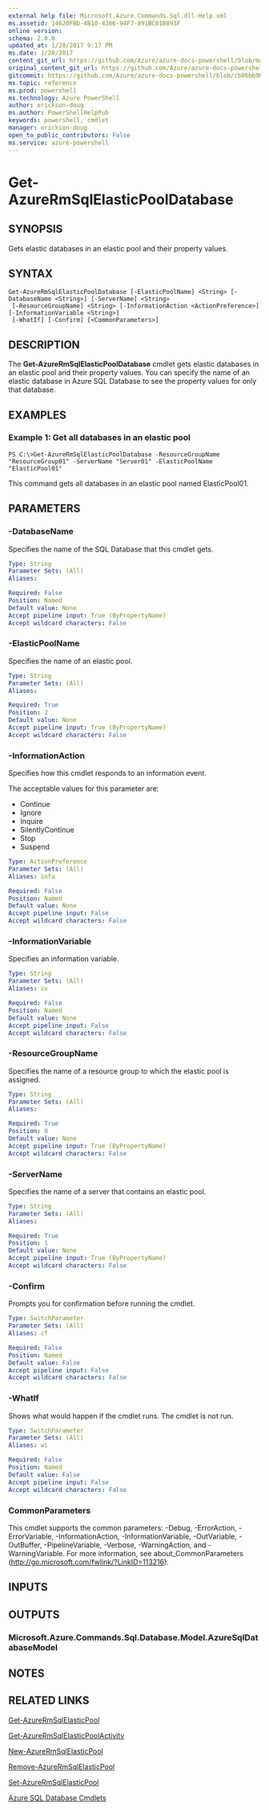 ```yaml
---
external help file: Microsoft.Azure.Commands.Sql.dll-Help.xml
ms.assetid: 14620FBD-4B10-4366-94F7-891BC01B893F
online version: 
schema: 2.0.0
updated_at: 1/20/2017 9:17 PM
ms.date: 1/20/2017
content_git_url: https://github.com/Azure/azure-docs-powershell/blob/master/azureps-cmdlets-docs/ResourceManager/AzureRM.Sql/v2.5.0/Get-AzureRmSqlElasticPoolDatabase.md
original_content_git_url: https://github.com/Azure/azure-docs-powershell/blob/master/azureps-cmdlets-docs/ResourceManager/AzureRM.Sql/v2.5.0/Get-AzureRmSqlElasticPoolDatabase.md
gitcommit: https://github.com/Azure/azure-docs-powershell/blob/cb06bb906911a2a2e1f57adbafe0c0c97a0b205b/azureps-cmdlets-docs/ResourceManager/AzureRM.Sql/v2.5.0/Get-AzureRmSqlElasticPoolDatabase.md
ms.topic: reference
ms.prod: powershell
ms.technology: Azure PowerShell
author: erickson-doug
ms.author: PowerShellHelpPub
keywords: powershell, cmdlet
manager: erickson-doug
open_to_public_contributors: False
ms.service: azure-powershell
---
```


# Get-AzureRmSqlElasticPoolDatabase

## SYNOPSIS
Gets elastic databases in an elastic pool and their property values.

## SYNTAX

```
Get-AzureRmSqlElasticPoolDatabase [-ElasticPoolName] <String> [-DatabaseName <String>] [-ServerName] <String>
 [-ResourceGroupName] <String> [-InformationAction <ActionPreference>] [-InformationVariable <String>]
 [-WhatIf] [-Confirm] [<CommonParameters>]
```

## DESCRIPTION
The **Get-AzureRmSqlElasticPoolDatabase** cmdlet gets elastic databases in an elastic pool and their property values.
You can specify the name of an elastic database in Azure SQL Database to see the property values for only that database.

## EXAMPLES

### Example 1: Get all databases in an elastic pool
```
PS C:\>Get-AzureRmSqlElasticPoolDatabase -ResourceGroupName "ResourceGroup01" -ServerName "Server01" -ElasticPoolName "ElasticPool01"
```

This command gets all databases in an elastic pool named ElasticPool01.

## PARAMETERS

### -DatabaseName
Specifies the name of the SQL Database that this cmdlet gets.

```yaml
Type: String
Parameter Sets: (All)
Aliases: 

Required: False
Position: Named
Default value: None
Accept pipeline input: True (ByPropertyName)
Accept wildcard characters: False
```

### -ElasticPoolName
Specifies the name of an elastic pool.

```yaml
Type: String
Parameter Sets: (All)
Aliases: 

Required: True
Position: 2
Default value: None
Accept pipeline input: True (ByPropertyName)
Accept wildcard characters: False
```

### -InformationAction
Specifies how this cmdlet responds to an information event.

The acceptable values for this parameter are:

- Continue
- Ignore
- Inquire
- SilentlyContinue
- Stop
- Suspend

```yaml
Type: ActionPreference
Parameter Sets: (All)
Aliases: infa

Required: False
Position: Named
Default value: None
Accept pipeline input: False
Accept wildcard characters: False
```

### -InformationVariable
Specifies an information variable.

```yaml
Type: String
Parameter Sets: (All)
Aliases: iv

Required: False
Position: Named
Default value: None
Accept pipeline input: False
Accept wildcard characters: False
```

### -ResourceGroupName
Specifies the name of a resource group to which the elastic pool is assigned.

```yaml
Type: String
Parameter Sets: (All)
Aliases: 

Required: True
Position: 0
Default value: None
Accept pipeline input: True (ByPropertyName)
Accept wildcard characters: False
```

### -ServerName
Specifies the name of a server that contains an elastic pool.

```yaml
Type: String
Parameter Sets: (All)
Aliases: 

Required: True
Position: 1
Default value: None
Accept pipeline input: True (ByPropertyName)
Accept wildcard characters: False
```

### -Confirm
Prompts you for confirmation before running the cmdlet.

```yaml
Type: SwitchParameter
Parameter Sets: (All)
Aliases: cf

Required: False
Position: Named
Default value: False
Accept pipeline input: False
Accept wildcard characters: False
```

### -WhatIf
Shows what would happen if the cmdlet runs.
The cmdlet is not run.

```yaml
Type: SwitchParameter
Parameter Sets: (All)
Aliases: wi

Required: False
Position: Named
Default value: False
Accept pipeline input: False
Accept wildcard characters: False
```

### CommonParameters
This cmdlet supports the common parameters: -Debug, -ErrorAction, -ErrorVariable, -InformationAction, -InformationVariable, -OutVariable, -OutBuffer, -PipelineVariable, -Verbose, -WarningAction, and -WarningVariable. For more information, see about_CommonParameters (http://go.microsoft.com/fwlink/?LinkID=113216).

## INPUTS

## OUTPUTS

### Microsoft.Azure.Commands.Sql.Database.Model.AzureSqlDatabaseModel

## NOTES

## RELATED LINKS

[Get-AzureRmSqlElasticPool](xref:ResourceManager/AzureRM.Sql/v2.5.0/Get-AzureRmSqlElasticPool.md)

[Get-AzureRmSqlElasticPoolActivity](xref:ResourceManager/AzureRM.Sql/v2.5.0/Get-AzureRmSqlElasticPoolActivity.md)

[New-AzureRmSqlElasticPool](xref:ResourceManager/AzureRM.Sql/v2.5.0/New-AzureRmSqlElasticPool.md)

[Remove-AzureRmSqlElasticPool](xref:ResourceManager/AzureRM.Sql/v2.5.0/Remove-AzureRmSqlElasticPool.md)

[Set-AzureRmSqlElasticPool](xref:ResourceManager/AzureRM.Sql/v2.5.0/Set-AzureRmSqlElasticPool.md)

[Azure SQL Database Cmdlets](xref:ResourceManager/AzureRM.Sql/v2.5.0/AzureRM.Sql.md)



